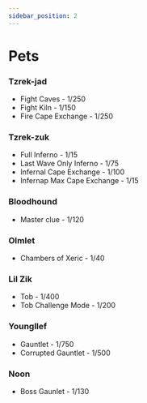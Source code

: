 ```yaml
---
sidebar_position: 2
---
```

# Pets

### Tzrek-jad

- Fight Caves - 1/250
- Fight Kiln - 1/150
- Fire Cape Exchange - 1/250

### Tzrek-zuk

- Full Inferno - 1/15
- Last Wave Only Inferno - 1/75
- Infernal Cape Exchange - 1/100
- Infernap Max Cape Exchange - 1/15

### Bloodhound

- Master clue - 1/120

### Olmlet

- Chambers of Xeric - 1/40

### Lil Zik

- Tob - 1/400
- Tob Challenge Mode - 1/200

### Youngllef

- Gauntlet - 1/750
- Corrupted Gauntlet - 1/500

### Noon

- Boss Gaunlet - 1/130